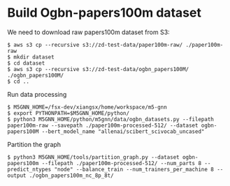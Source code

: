 # Build Ogbn-papers100m dataset
We need to download raw papers100m dataset from S3:
```
$ aws s3 cp --recursive s3://zd-test-data/paper100m-raw/ ./paper100m-raw
$ mkdir dataset
$ cd dataset
$ aws s3 cp --recursive s3://zd-test-data/ogbn_papers100M/ ./ogbn_papers100M/
$ cd ..
```

Run data processing
```
$ M5GNN_HOME=/fsx-dev/xiangsx/home/workspace/m5-gnn
$ export PYTHONPATH=$M5GNN_HOME/python/
$ python3 M5GNN_HOME/python/m5gnn/data/ogbn_datasets.py --filepath paper100m-raw --savepath ./paper100m-processed-512/ --dataset ogbn-papers100M --bert_model_name "allenai/scibert_scivocab_uncased"
```

Partition the graph
```
$ python3 M5GNN_HOME/tools/partition_graph.py --dataset ogbn-papers100m --filepath ./paper100m-processed-512/ --num_parts 8 --predict_ntypes "node" --balance_train --num_trainers_per_machine 8 --output ./ogbn_papers100m_nc_8p_8t/
```
